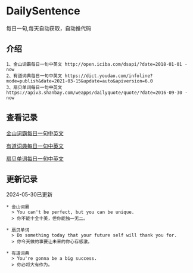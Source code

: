 # DailySentence

每日一句,每天自动获取，自动推代码

## 介绍

```
1、金山词霸每日一句中英文 http://open.iciba.com/dsapi/?date=2018-01-01 - now
2、有道词典每日一句中英文 https://dict.youdao.com/infoline?mode=publish&date=2021-03-15&update=auto&apiversion=6.0
3、扇贝单词每日一句中英文 https://apiv3.shanbay.com/weapps/dailyquote/quote/?date=2016-09-30 - now
```

## 查看记录

[金山词霸每日一句中英文](./data/iciba/)

[有道词典每日一句中英文](./data/youdao/)

[扇贝单词每日一句中英文](./data/shanbay/)

## 更新记录
2024-05-30已更新 
```
* 金山词霸
  > You can't be perfect, but you can be unique.
  > 你不能十全十美，但你能独一无二。

* 扇贝单词
  > Do something today that your future self will thank you for.
  > 你今天做的事要让未来的你心存感激。

* 有道词典
  > You're gonna be a big success.
  > 你必将大有作为。

```
